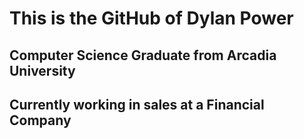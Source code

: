 # This is the GitHub of Dylan Power
## Computer Science Graduate from Arcadia University
## Currently working in sales at a Financial Company
<!---
powerdylan97/powerdylan97 is a ✨ special ✨ repository because its `README.md` (this file) appears on your GitHub profile.
You can click the Preview link to take a look at your changes.
--->
